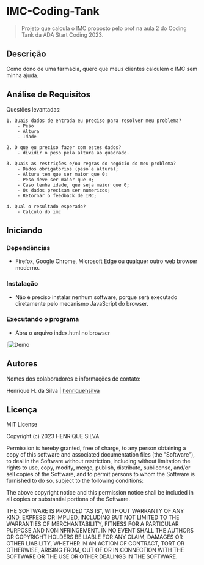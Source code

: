 # IMC-Coding-Tank
> Projeto que calcula o IMC proposto pelo prof na aula 2 do Coding Tank da ADA Start Coding 2023.

## Descrição

Como dono de uma farmácia, quero que meus clientes calculem o IMC sem minha ajuda.

## Análise de Requisitos

Questões levantadas: 

    1. Quais dados de entrada eu preciso para resolver meu problema?
        - Peso 
        - Altura
        - Idade

    2. O que eu preciso fazer com estes dados?
        - dividir o peso pela altura ao quadrado.

    3. Quais as restrições e/ou regras do negócio do meu problema?
        - Dados obrigatorios (peso e altura);
        - Altura tem que ser maior que 0;
        - Peso deve ser maior que 0;
        - Caso tenha idade, que seja maior que 0;
        - Os dados precisam ser numericos;
        - Retornar o feedback de IMC;

    4. Qual o resultado esperado?
        - Calculo do imc

## Iniciando

### Dependências

* Firefox, Google Chrome, Microsoft Edge ou qualquer outro web browser moderno. 

### Instalação

* Não é preciso instalar nenhum software, porque será executado diretamente pelo mecanismo JavaScript do browser.

### Executando o programa

* Abra o arquivo index.html no browser

[![Demo](https://www.loom.com/embed/8fc9111be0734b20b2b262ce11999324)


## Autores

Nomes dos colaboradores e informações de contato:

Henrique H. da Silva | [henriquehsilva](https://github.com/henriquehsilva)

## Licença

MIT License

Copyright (c) 2023 HENRIQUE SILVA

Permission is hereby granted, free of charge, to any person obtaining a copy
of this software and associated documentation files (the "Software"), to deal
in the Software without restriction, including without limitation the rights
to use, copy, modify, merge, publish, distribute, sublicense, and/or sell
copies of the Software, and to permit persons to whom the Software is
furnished to do so, subject to the following conditions:

The above copyright notice and this permission notice shall be included in all
copies or substantial portions of the Software.

THE SOFTWARE IS PROVIDED "AS IS", WITHOUT WARRANTY OF ANY KIND, EXPRESS OR
IMPLIED, INCLUDING BUT NOT LIMITED TO THE WARRANTIES OF MERCHANTABILITY,
FITNESS FOR A PARTICULAR PURPOSE AND NONINFRINGEMENT. IN NO EVENT SHALL THE
AUTHORS OR COPYRIGHT HOLDERS BE LIABLE FOR ANY CLAIM, DAMAGES OR OTHER
LIABILITY, WHETHER IN AN ACTION OF CONTRACT, TORT OR OTHERWISE, ARISING FROM,
OUT OF OR IN CONNECTION WITH THE SOFTWARE OR THE USE OR OTHER DEALINGS IN THE
SOFTWARE.

